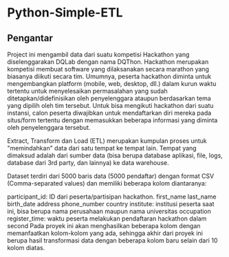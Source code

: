 # Python-Simple-ETL
## Pengantar
Project ini mengambil data dari suatu kompetisi Hackathon yang diselenggarakan DQLab dengan nama DQThon. Hackathon merupakan kompetisi membuat software yang dilaksanakan secara marathon yang biasanya diikuti secara tim. Umumnya, peserta hackathon diminta untuk mengembangkan platform (mobile, web, desktop, dll.) dalam kurun waktu tertentu untuk menyelesaikan permasalahan yang sudah ditetapkan/didefinisikan oleh penyelenggara ataupun berdasarkan tema yang dipilih oleh tim tersebut. Untuk bisa mengikuti hackathon dari suatu instansi, calon peserta diwajibkan untuk mendaftarkan diri mereka pada situs/form tertentu dengan memasukkan beberapa informasi yang diminta oleh penyelenggara tersebut.

Extract, Transform dan Load (ETL) merupakan kumpulan proses untuk "memindahkan" data dari satu tempat ke tempat lain.
Tempat yang dimaksud adalah dari sumber data (bisa berupa database aplikasi, file, logs, database dari 3rd party, dan lainnya) ke data warehouse.

Dataset terdiri dari 5000 baris data (5000 pendaftar) dengan format CSV (Comma-separated values) dan memiliki beberapa kolom diantaranya:

participant_id: ID dari peserta/partisipan hackathon.
first_name
last_name
birth_date
address
phone_number
country
institute: institusi peserta saat ini, bisa berupa nama perusahaan maupun nama universitas
occupation
register_time: waktu peserta melakukan pendaftaran hackathon dalam second
Pada proyek ini akan menghasilkan beberapa kolom dengan memanfaatkan kolom-kolom yang ada, sehingga akhir dari proyek ini berupa hasil transformasi data dengan beberapa kolom baru selain dari 10 kolom diatas.

